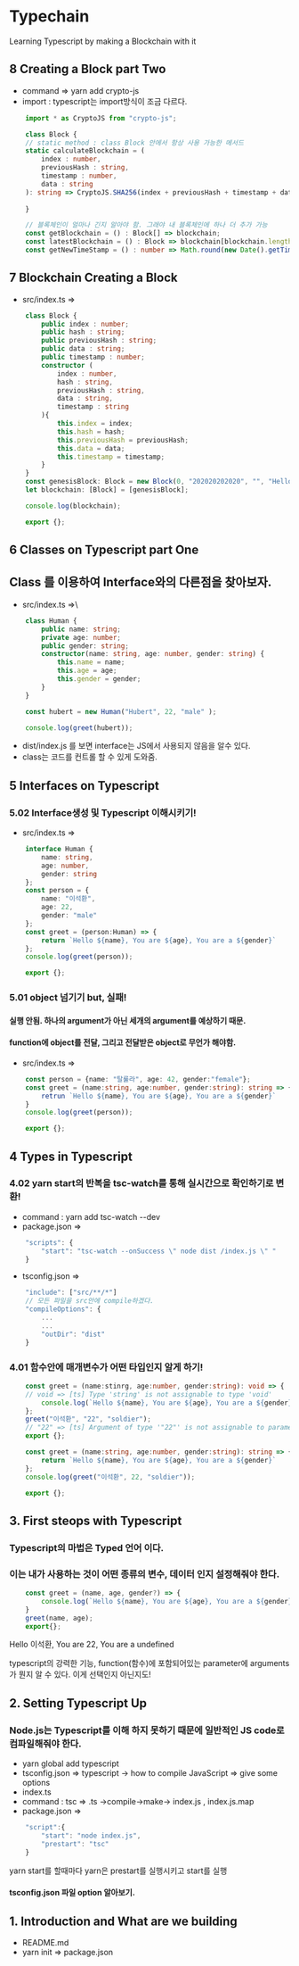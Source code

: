 # Typechain
    
Learning Typescript by making a Blockchain with it

## 8 Creating a Block part Two

- command => yarn add crypto-js
- import : typescript는 import방식이 조금 다르다.
```ts
    import * as CryptoJS from "crypto-js";

    class Block {
    // static method : class Block 안에서 항상 사용 가능한 메서드
    static calculateBlockchain = (
        index : number,
        previousHash : string,
        timestamp : number,
        data : string
    ): string => CryptoJS.SHA256(index + previousHash + timestamp + data).toString();
    
    }

    // 블록체인이 얼마나 긴지 알아야 함. 그래야 내 블록체인에 하나 더 추가 가능
    const getBlockchain = () : Block[] => blockchain;
    const latestBlockchain = () : Block => blockchain[blockchain.length -1];
    const getNewTimeStamp = () : number => Math.round(new Date().getTime()  / 1000);
```

## 7 Blockchain Creating a Block

- src/index.ts =>
```ts
    class Block {
        public index : number;
        public hash : string;
        public previousHash : string;
        public data : string;
        public timestamp : number;
        constructor (
            index : number,
            hash : string,
            previousHash : string,
            data : string,
            timestamp : string
        ){
            this.index = index;
            this.hash = hash;
            this.previousHash = previousHash;
            this.data = data;
            this.timestamp = timestamp;
        }
    }
    const genesisBlock: Block = new Block(0, "202020202020", "", "Hello", 123456);
    let blockchain: [Block] = [genesisBlock];

    console.log(blockchain);

    export {};
```

## 6 Classes on Typescript part One
## Class 를 이용하여 Interface와의 다른점을 찾아보자.
- src/index.ts =>\
```ts
    class Human {
        public name: string;
        private age: number;
        public gender: string;
        constructor(name: string, age: number, gender: string) {
            this.name = name;
            this.age = age;
            this.gender = gender;
        }
    }

    const hubert = new Human("Hubert", 22, "male" );

    console.log(greet(hubert));
```
- dist/index.js 를 보면 interface는 JS에서 사용되지 않음을 알수 있다.
- class는 코드를 컨트롤 할 수 있게 도와줌.

## 5 Interfaces on Typescript

### 5.02 Interface생성 및 Typescript 이해시키기!
- src/index.ts =>
```ts
    interface Human {
        name: string,
        age: number,
        gender: string
    };
    const person = {
        name: "이석환",
        age: 22,
        gender: "male"
    };
    const greet = (person:Human) => {
        return `Hello ${name}, You are ${age}, You are a ${gender}`
    };
    console.log(greet(person));

    export {};
```

### 5.01 object 넘기기 but, 실패!
####  실행 안됨. 하나의 argument가 아닌 세개의 argument를 예상하기 때문.
####  function에 object를 전달, 그리고 전달받은 object로 무언가 해야함.
- src/index.ts => 
```ts
    const person = {name: "탈룰라", age: 42, gender:"female"};
    const greet = (name:string, age:number, gender:string): string => {
        retrun `Hello ${name}, You are ${age}, You are a ${gender}`
    }
    console.log(greet(person));

    export {};
```

## 4 Types in Typescript

### 4.02 yarn start의 반복을 tsc-watch를 통해 실시간으로 확인하기로 변환!
- command : yarn add tsc-watch --dev
- package.json => 
```ts
    "scripts": {
        "start": "tsc-watch --onSuccess \" node dist /index.js \" "
    }
```
- tsconfig.json =>
```ts
    "include": ["src/**/*"]
    // 모든 파일을 src안에 compile하겠다.
    "compileOptions": {
        ...
        ...
        "outDir": "dist"
    }
```

### 4.01 함수안에 매개변수가 어떤 타입인지 알게 하기!
```ts
    const greet = (name:stinrg, age:number, gender:string): void => {
    // void => [ts] Type 'string' is not assignable to type 'void'
        console.log(`Hello ${name}, You are ${age}, You are a ${gender}`);
    };
    greet("이석환", "22", "soldier");
    // "22" => [ts] Argument of type '"22"' is not assignable to parameter fo type 'number'
    export {};
```

```ts
    const greet = (name:string, age:number, gender:string): string => {
        return `Hello ${name}, You are ${age}, You are a ${gender}`
    };
    console.log(greet("이석환", 22, "soldier"));

    export {};
```



## 3. First steops with Typescript
### Typescript의 마법은 Typed 언어 이다. 
### 이는 내가 사용하는 것이 어떤 종류의 변수, 데이터 인지 설정해줘야 한다.
```ts
    const greet = (name, age, gender?) => {
        console.log(`Hello ${name}, You are ${age}, You are a ${gender}`);
    }
    greet(name, age);
    export{};
```
Hello 이석환, You are 22, You are a undefined

typescript의 강력한 기능, function(함수)에 포함되어있는 parameter에 arguments가 뭔지 알 수 있다. 
이게 선택인지 아닌지도!


## 2. Setting Typescript Up
### Node.js는 Typescript를 이해 하지 못하기 때문에 일반적인 JS code로 컴파일해줘야 한다.
- yarn global add typescript
- tsconfig.json => typescript -> how to compile JavaScript => give some options
- index.ts
- command : tsc => .ts ->compile->make-> index.js , index.js.map
- package.json => 
```js
    "script":{
        "start": "node index.js",
        "prestart": "tsc" 
    }
```
yarn start를 할때마다 yarn은 prestart를 실행시키고 start를 실행 

#### tsconfig.json 파일 option 알아보기.

## 1. Introduction and What are we building
- README.md
- yarn init => package.json
